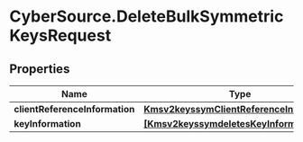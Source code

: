 # CyberSource.DeleteBulkSymmetricKeysRequest

## Properties
Name | Type | Description | Notes
------------ | ------------- | ------------- | -------------
**clientReferenceInformation** | [**Kmsv2keyssymClientReferenceInformation**](Kmsv2keyssymClientReferenceInformation.md) |  | [optional] 
**keyInformation** | [**[Kmsv2keyssymdeletesKeyInformation]**](Kmsv2keyssymdeletesKeyInformation.md) |  | [optional] 



